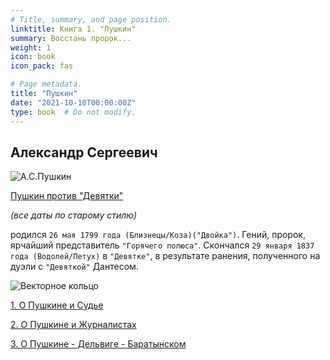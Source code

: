 ```yaml
---
# Title, summary, and page position.
linktitle: Книга 1. "Пушкин"
summary: Восстань пророк...
weight: 1
icon: book
icon_pack: fas

# Page metadata.
title: "Пушкин"
date: "2021-10-10T00:00:00Z"
type: book  # Do not modify.
---
```


## Александр Сергеевич 

![А.С.Пушкин](/Pushkin.png)

[Пушкин против "Девятки"](http://samlib.ru/m/miheew_w_g/pushkin.shtml)

_(все даты по старому стилю)_

родился `26 мая 1799 года (Близнецы/Коза)("Двойка")`. Гений, пророк, ярчайший представитель `"Горячего полюса"`. Скончался `29 января 1837 года (Водолей/Петух)` в `"Девятке"`, в результате ранения, полученного на дуэли с `"Девяткой"` Дантесом. 

![Векторное кольцо](/wkwremenpushkina.png)

[1. О Пушкине и Судье](/docs/chapter1/o-pushkine-i-sudye/)

[2. О Пушкине и Журналистах](/docs/chapter1/o-pushkine-i-journalistah/)

[3. О Пушкине - Дельвиге - Баратынском](/docs/chapter1/o-delvige/)
